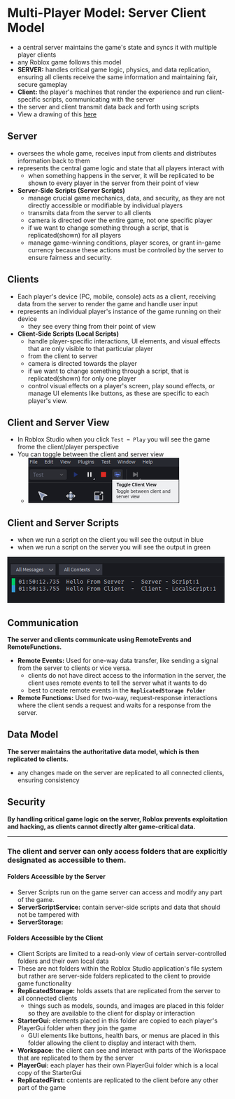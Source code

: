 # Multi-Player Model: Server Client Model
- a central server maintains the game's state and syncs it with multiple player clients
- any Roblox game follows this model
- **SERVER:** handles critical game logic, physics, and data replication, ensuring all clients receive the same information and maintaining fair, secure gameplay
- **Client:** the player's machines that render the experience and run client-specific scripts, communicating with the server
- the server and client transmit data back and forth using scripts
- View a drawing of this [here](https://create.roblox.com/docs/projects/client-server)
 
## Server
- oversees the whole game, receives input from clients and distributes information back to them
- represents the central game logic and state that all players interact with
    - when something happens in the server, it will be replicated to be shown to every player in the server from their point of view
- **Server-Side Scripts (Server Scripts)** 
    - manage crucial game mechanics, data, and security, as they are not directly accessible or modifiable by individual players
    - transmits data from the server to all clients
    - camera is directed over the entire game, not one specific player
    - if we want to change something through a script, that is replicated(shown) for all players
    - manage game-winning conditions, player scores, or grant in-game currency because these actions must be controlled by the server to ensure fairness and security. 


## Clients
- Each player's device (PC, mobile, console) acts as a client, receiving data from the server to render the game and handle user input
- represents an individual player's instance of the game running on their device
    - they see every thing from their point of view
-  **Client-Side Scripts (Local Scripts)** 
    - handle player-specific interactions, UI elements, and visual effects that are only visible to that particular player
    - from the client to server
    - camera is directed towards the player
    - if we want to change something through a script, that is replicated(shown) for only one player
    - control visual effects on a player's screen, play sound effects, or manage UI elements like buttons, as these are specific to each player's view. 

## Client and Server View
- In Roblox Studio when you click `Test ➡️ Play` you will see the game frome the client/player perspective
- You can toggle between the client and server view
    - ![toggle-client-server-view](./images/toggle-client-server-view.png)

## Client and Server Scripts
- when we run a script on the client you will see the output in blue
- when we run a script on the server you will see the output in green

![alt text](./images/client-server-script-output.png)


## Communication
**The server and clients communicate using RemoteEvents and RemoteFunctions.**
- **Remote Events:** Used for one-way data transfer, like sending a signal from the server to clients or vice versa.
    - clients do not have direct access to the information in the server, the client uses remote events
    to tell the server what it wants to do 
    - best to create remote events in the **`ReplicatedStorage Folder`**
- **Remote Functions:** Used for two-way, request-response interactions where the client sends a request and waits for a response from the server. 

## Data Model
**The server maintains the authoritative data model, which is then replicated to clients.**
- any changes made on the server are replicated to all connected clients, ensuring consistency

## Security
**By handling critical game logic on the server, Roblox prevents exploitation and hacking, as clients cannot directly alter game-critical data.**


____________________________________________________________________

### The client and server can only access folders that are explicitly designated as accessible to them.

####  Folders Accessible by the Server
- Server Scripts run on the game server can access and modify any part of the game. 
- **ServerScriptService:** contain server-side scripts and data that should not be tampered with
- **ServerStorage:**

#### Folders Accessible by the Client
- Client Scripts are limited to a read-only view of certain server-controlled folders and their own local data
- These are not folders within the Roblox Studio application's file system but rather are server-side folders replicated to the client to provide game functionality
- **ReplicatedStorage:** holds assets that are replicated from the server to all connected clients
    - things such as models, sounds, and images are placed in this folder so they are available to the client for display or interaction
- **StarterGui:** elements placed in this folder are copied to each player's PlayerGui folder when they join the game
    - GUI elements like buttons, health bars, or menus are placed in this folder allowing the client to display and interact with them. 
- **Workspace:** the client can see and interact with parts of the Workspace that are replicated to them by the server
- **PlayerGui:** each player has their own PlayerGui folder which is a local copy of the StarterGui 
- **ReplicatedFirst:** contents are replicated to the client before any other part of the game
